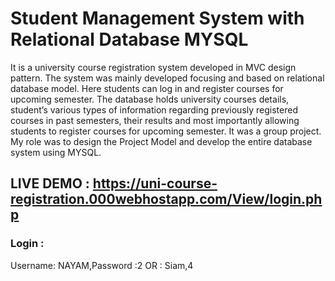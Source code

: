 # Student Management System with Relational Database MYSQL

It is a university course registration system developed in MVC design pattern. The system was mainly developed focusing and based on relational database model.  Here students can log in and register courses for upcoming semester. The database holds university courses details, student’s various types of information regarding previously registered courses in past semesters, their results and most importantly allowing students to register courses for upcoming semester. It was a group project. My role was to design the Project Model and develop the entire database system using MYSQL.

## LIVE DEMO : https://uni-course-registration.000webhostapp.com/View/login.php
### Login :
Username: NAYAM,Password :2    OR : Siam,4
